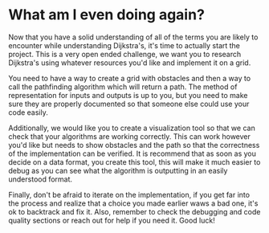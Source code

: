 # What am I even doing again?

Now that you have a solid understanding of all of the terms you are likely to encounter while understanding Dijkstra's, it's time to actually start the project. This is a very open ended challenge, we want you to research Dijkstra's using whatever resources you'd like and implement it on a grid. 

You need to have a way to create a grid with obstacles and then a way to call the pathfinding algorithm which will return a path. The method of representation for inputs and outputs is up to you, but you need to make sure they are properly documented so that someone else could use your code easily. 

Additionally, we would like you to create a visualization tool so that we can check that your algorithms are working correctly. This can work however you'd like but needs to show obstacles and the path so that the correctness of the implementation can be verified. It is recommend that as soon as you decide on a data format, you create this tool, this will make it much easier to debug as you can see what the algorithm is outputting in an easily understood format. 

Finally, don't be afraid to iterate on the implementation, if you get far into the process and realize that a choice you made earlier waws a bad one, it's ok to backtrack and fix it. Also, remember to check the debugging and code quality sections or reach out for help if you need it. Good luck!